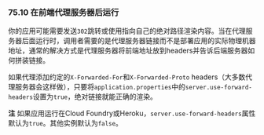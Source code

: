 ### 75.10 在前端代理服务器后运行

你的应用可能需要发送`302`跳转或使用指向自己的绝对路径渲染内容。当在代理服务器后面运行时，调用者需要的是代理服务器链接而不是部署应用的实际物理机器地址，通常的解决方式是代理服务器将前端地址放到headers并告诉后端服务器如何拼装链接。

如果代理添加约定的`X-Forwarded-For`和`X-Forwarded-Proto` headers（大多数代理服务器会这样做），只要将`application.properties`中的`server.use-forward-headers`设置为`true`，绝对链接就能正确的渲染。

**注** 如果应用运行在Cloud Foundry或Heroku，`server.use-forward-headers`属性默认为`true`。其他实例默认为`false`。
